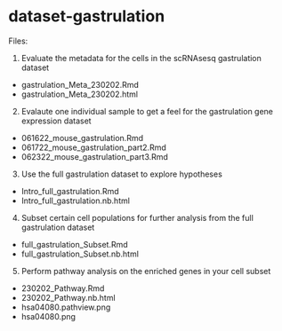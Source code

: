 # dataset-gastrulation

Files: 
1. Evaluate the metadata for the cells in the scRNAsesq gastrulation dataset
- gastrulation_Meta_230202.Rmd
- gastrulation_Meta_230202.html

2. Evalaute one individual sample to get a feel for the gastrulation gene expression dataset
- 061622_mouse_gastrulation.Rmd
- 061722_mouse_gastrulation_part2.Rmd
- 062322_mouse_gastrulation_part3.Rmd

3. Use the full gastrulation dataset to explore hypotheses
- Intro_full_gastrulation.Rmd
- Intro_full_gastrulation.nb.html

4. Subset certain cell populations for further analysis from the full gastrulation dataset
- full_gastrulation_Subset.Rmd
- full_gastrulation_Subset.nb.html

5. Perform pathway analysis on the enriched genes in your cell subset
- 230202_Pathway.Rmd
- 230202_Pathway.nb.html
- hsa04080.pathview.png
- hsa04080.png






